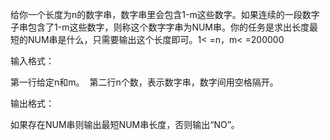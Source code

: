 给你一个长度为n的数字串，数字串里会包含1-m这些数字。如果连续的一段数字子串包含了1-m这些数字，则称这个数字字串为NUM串。你的任务是求出长度最短的NUM串是什么，只需要输出这个长度即可。1< =n，m< =200000

输入格式：

第一行给定n和m。  第二行n个数，表示数字串，数字间用空格隔开。

输出格式：

如果存在NUM串则输出最短NUM串长度，否则输出“NO”。
